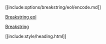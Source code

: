 [[include:options/breakstring/eol/encode.md]]

[Breakstring eol](../)

[Breakstring](../,,/)

[[include:style/heading.html]]